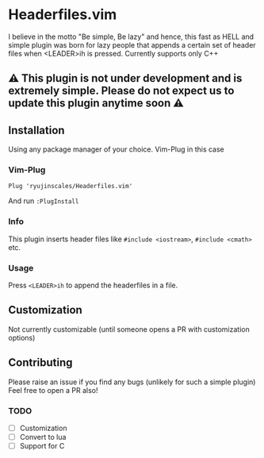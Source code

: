 # Headerfiles.vim
I believe in the motto "Be simple, Be lazy" and hence, this fast as HELL and simple plugin was born for lazy people that appends a certain set of header files when &lt;LEADER>ih is pressed. Currently supports only C++

## ⚠ This plugin is not under development and is extremely simple. Please do not expect us to update this plugin anytime soon ⚠

## Installation
Using any package manager of your choice. Vim-Plug in this case
### Vim-Plug
```vim
Plug 'ryujinscales/Headerfiles.vim'
```
And run `:PlugInstall`

### Info
This plugin inserts header files like `#include <iostream>`, `#include <cmath>` etc.

### Usage
Press `<LEADER>ih` to append the headerfiles in a file.

## Customization
Not currently customizable (until someone opens a PR with customization options)

## Contributing
Please raise an issue if you find any bugs (unlikely for such a simple plugin)
Feel free to open a PR also!

### TODO
- [ ] Customization
- [ ] Convert to lua
- [ ] Support for C
